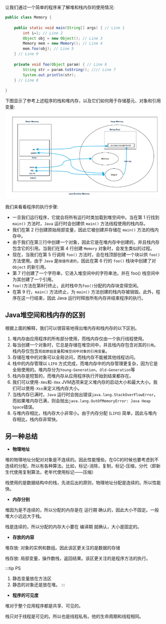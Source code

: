 让我们通过一个简单的程序来了解堆和栈内存的使用情况:

```java
public class Memory {

	public static void main(String[] args) { // Line 1
		int i=1; // Line 2
		Object obj = new Object(); // Line 3
		Memory mem = new Memory(); // Line 4
		mem.foo(obj); // Line 5
	} // Line 9

	private void foo(Object param) { // Line 6
		String str = param.toString(); //// Line 7
		System.out.println(str);
	} // Line 8

}
```
下图显示了参考上述程序的栈和堆内存，以及它们如何用于存储基元、对象和引用变量:
![img_10.png](img_10.png)

我们来看看程序的执行步骤:

* 一旦我们运行程序，它就会将所有运行时类加载到堆空间中。当在第 1 行找到 `main()` 方法时，`Java` 运行时会创建供 `main()` 方法线程使用的栈内存。
* 我们在第 2 行创建原始局部变量，因此它被创建并存储在 `main()` 方法的栈内存中。
* 由于我们在第三行中创建一个对象，因此它是在堆内存中创建的，并且栈内存包含它的引用。当我们在第 4 行创建 `Memory` 对象时，会发生类似的过程。
* 现在，当我们在第 5 行调用 `foo()` 方法时，会在栈顶部创建一个块以供 `foo()` 方法使用。由于 `Java` 是`按值传递的`，因此在第 6 行的 `foo()` 栈块中创建了对 `Object` 的新引用。
* 第 7 行创建了一个字符串，它进入堆空间中的字符串池，并在 foo() 栈空间中为其创建了一个引用。
* `foo()`方法在第8行终止，此时栈中为`foo()`分配的内存块变得空闲。
* 在第 9 行，`main()` 方法终止，为 `main()` 方法创建的栈内存被销毁。此外，程序在这一行结束，因此 Java 运行时释放所有内存并结束程序的执行。

## Java堆空间和栈内存的区别

根据上面的解释，我们可以很容易地得出堆内存和栈内存的以下区别。

1. 堆内存由应用程序的所有部分使用，而栈内存仅由一个执行线程使用。
2. 每当创建一个对象时，它总是存储在堆空间中，并且栈内存包含对其的`引用`。栈内存仅包含`局部原始变量`和`堆空间中对象的引用变量`。
3. 存储在堆中的对象可以全局访问，而栈内存不能被其他线程访问。
4. 栈中的内存管理以 `LIFO` 方式完成，而堆内存中的内存管理更复杂，因为它是全局使用的。堆内存分为`Young-Generation`、`Old-Generation`等
5. 栈内存是短暂的，而堆内存从应用程序执行开始到结束都存在。
6. 我们可以使用`-Xms`和`-Xmx` JVM选项来定义堆内存的启动大小和最大大小。我们可以使用`-Xss`来定义栈内存大小。
7. 当栈内存已满时，`Java` 运行时会抛出错误`java.lang.StackOverFlowError`，而如果堆内存已满，则会抛出`java.lang.OutOfMemoryError: Java Heap Space`错误。
8. 与堆内存相比，栈内存大小非常小。由于内存分配 (`LIFO`) 简单，因此与堆内存相比，栈内存非常快。

## 另一种总结

* **物理地址**

堆的物理地址分配对对象是不连续的。因此性能慢些。在GC的时候也要考虑到不连续的分配，所以有各种算法。比如，标记-消除，复制，标记-压缩，分代（即新生代使用复制算法，老年代使用标记——压缩）

栈使用的是数据结构中的栈，先进后出的原则，物理地址分配是连续的。所以性能快。

* **内存分别**

堆因为是不连续的，所以分配的内存是在 运行期 确认的，因此大小不固定。一般堆大小远远大于栈。

栈是连续的，所以分配的内存大小要在 编译期 就确认，大小是固定的。

* **存放的内容**

堆存放: 对象的实例和数组。因此该区更关注的是数据的存储

栈存放: 局部变量，操作数栈，返回结果。该区更关注的是程序方法的执行。

:::tip PS
1. 静态变量放在方法区
2. 静态的对象还是放在堆。
:::

* **程序的可见度**

堆对于整个应用程序都是共享、可见的。

栈只对于线程是可见的。所以也是线程私有。他的生命周期和线程相同。